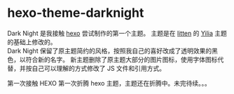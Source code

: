 hexo-theme-darknight
================

Dark Night 是我接触 [hexo](https://github.com/tommy351/hexo) 尝试制作的第一个主题。
主题是在 [litten](http://litten.github.io/) 的 [Yilia](http://litten.github.io/2014/08/31/hexo-theme-yilia/) 主题的基础上修改的。           
Dark Night 保留了原主题简约的风格，按照我自己的喜好改成了透明效果的黑色，以符合新的名字。
新主题删除了原主题大部分的图片图标，使用字体图标代替，并按自己可以理解的方式修改了 JS 文件和引用方式。

第一次接触 HEXO 第一次折腾 hexo 主题，主题还在折腾中。未完待续。。。

